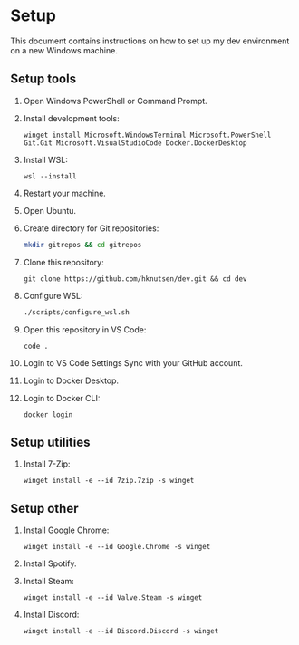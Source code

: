 # Setup

This document contains instructions on how to set up my dev environment on a new Windows machine.

## Setup tools

1. Open Windows PowerShell or Command Prompt.

1. Install development tools:

    ```console
    winget install Microsoft.WindowsTerminal Microsoft.PowerShell Git.Git Microsoft.VisualStudioCode Docker.DockerDesktop
    ```

1. Install WSL:

    ```console
    wsl --install
    ```

1. Restart your machine.

1. Open Ubuntu.

1. Create directory for Git repositories:

    ```bash
    mkdir gitrepos && cd gitrepos
    ```

1. Clone this repository:

    ```console
    git clone https://github.com/hknutsen/dev.git && cd dev
    ```

1. Configure WSL:

    ```bash
    ./scripts/configure_wsl.sh
    ```

1. Open this repository in VS Code:

    ```console
    code .
    ```

1. Login to VS Code Settings Sync with your GitHub account.

1. Login to Docker Desktop.

1. Login to Docker CLI:

    ```console
    docker login
    ```

## Setup utilities

1. Install 7-Zip:

    ```console
    winget install -e --id 7zip.7zip -s winget
    ```

## Setup other

1. Install Google Chrome:

    ```console
    winget install -e --id Google.Chrome -s winget
    ```

1. Install Spotify.

1. Install Steam:

    ```console
    winget install -e --id Valve.Steam -s winget
    ```

1. Install Discord:

    ```console
    winget install -e --id Discord.Discord -s winget
    ```
